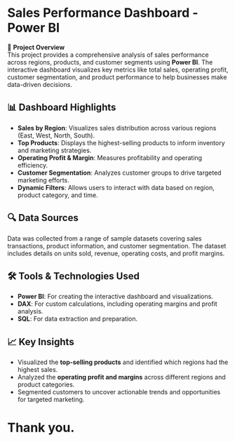 
# **Sales Performance Dashboard - Power BI**

🚀 **Project Overview**  
This project provides a comprehensive analysis of sales performance across regions, products, and customer segments using **Power BI**. The interactive dashboard visualizes key metrics like total sales, operating profit, customer segmentation, and product performance to help businesses make data-driven decisions.

## 📊 **Dashboard Highlights**
- **Sales by Region**: Visualizes sales distribution across various regions (East, West, North, South).
- **Top Products**: Displays the highest-selling products to inform inventory and marketing strategies.
- **Operating Profit & Margin**: Measures profitability and operating efficiency.
- **Customer Segmentation**: Analyzes customer groups to drive targeted marketing efforts.
- **Dynamic Filters**: Allows users to interact with data based on region, product category, and time.

## 🔍 **Data Sources**
Data was collected from a range of sample datasets covering sales transactions, product information, and customer segmentation. The dataset includes details on units sold, revenue, operating costs, and profit margins.

## 🛠️ **Tools & Technologies Used**
- **Power BI**: For creating the interactive dashboard and visualizations.
- **DAX**: For custom calculations, including operating margins and profit analysis.
- **SQL**: For data extraction and preparation.

## 📈 **Key Insights**
- Visualized the **top-selling products** and identified which regions had the highest sales.
- Analyzed the **operating profit and margins** across different regions and product categories.
- Segmented customers to uncover actionable trends and opportunities for targeted marketing.

# Thank you.
